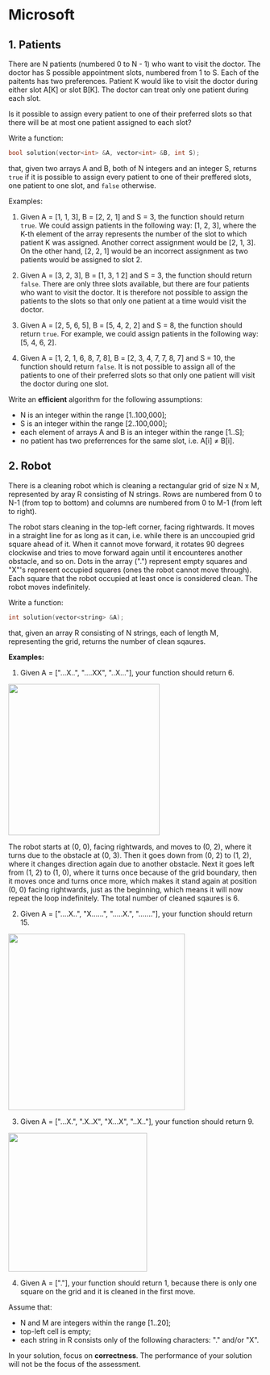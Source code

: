 # Microsoft

## 1. Patients

There are N patients (numbered 0 to N - 1) who want to visit the doctor. The doctor has S possible appointment slots, numbered from 1 to S. Each of the paitents has two preferences. Patient K would like to visit the doctor during either slot A[K] or slot B[K]. The doctor can treat only one patient during each slot.

Is it possible to assign every patient to one of their preferred slots so that there will be at most one patient assigned to each slot?

Write a function: 

```cpp
bool solution(vector<int> &A, vector<int> &B, int S);
```
  
that, given two arrays A and B, both of N integers and an integer S, returns `true` if it is possible to assign every patient to one of their preffered slots, one patient to one slot, and `false` otherwise.

Examples:

1. Given A = [1, 1, 3], B = [2, 2, 1] and S = 3, the function should return `true`. We could assign patients in the following way: [1, 2, 3], where the K-th element of the array represents the number of the slot to which patient K was assigned. Another correct assignment would be [2, 1, 3]. On the other hand, [2, 2, 1] would be an incorrect assignment as two patients would be assigned to slot 2.

2. Given A = [3, 2, 3], B = [1, 3, 1 2] and S = 3, the function should return `false`. There are only three slots available, but there are four patients who want to visit the doctor. It is therefore not possible to assign the patients to the slots so that only one patient at a time would visit the doctor.

3. Given  A = [2, 5, 6, 5], B = [5, 4, 2, 2] and S = 8, the function should return `true`. For example, we could assign patients in the following way: [5, 4, 6, 2].

4. Given A = [1, 2, 1, 6, 8, 7, 8], B = [2, 3, 4, 7, 7, 8, 7] and S = 10, the function should return `false`. It is not possible to assign all of the patients to one of their preferred slots so that only one patient will visit the doctor during one slot.

Write an **efficient** algorithm for the following assumptions:

* N is an integer within the range [1..100,000];
* S is an integer within the range [2..100,000];
* each element of arrays A and B is an integer within the range [1..S];
* no patient has two preferrences for the same slot, i.e. A[i] ≠ B[i].


## 2. Robot

There is a cleaning robot which is cleaning a rectangular grid of size N x M, represented by aray R consisting of N strings. Rows are numbered from 0 to N-1 (from top to bottom) and columns are numbered from 0 to M-1 (from left to right).

The robot stars cleaning in the top-left corner, facing rightwards. It moves in a straight line for as long as it can, i.e. while there is an unccoupied grid square ahead of it. When it cannot move forward, it rotates 90 degrees clockwise and tries to move forward again until it encounteres another obstacle, and so on. Dots in the array (".") represent empty squares and "X"'s represent occupied squares (ones the robot cannot move through). Each square that the robot occupied at least once is considered clean. The robot moves indefinitely. 

Write a function:

```cpp
int solution(vector<string> &A);
```
that, given an array R consisting of N strings, each of length M, representing the grid, returns the number of clean sqaures.

**Examples:**

1. Given A = ["...X..", "....XX", "..X..."], your function should return 6.

<img src="https://github.com/mrsac7/placement-resources/blob/main/New%20folder/g1.png" width="300">

The robot starts at (0, 0), facing rightwards, and moves to (0, 2), where it turns due to the obstacle at (0, 3). Then it goes down from (0, 2) to (1, 2), where it changes direction again due to another obstacle. Next it goes left from (1, 2) to (1, 0), where it turns once because of the grid boundary, then it moves once and turns once more, which makes it stand again at position (0, 0) facing rightwards, just as the beginning, which means it will now repeat the loop indefinitely. The total number of cleaned sqaures is 6.

2. Given A = ["....X..", "X......", ".....X.", "......."], your function should return 15.

<img src="https://github.com/mrsac7/placement-resources/blob/main/New%20folder/g2.png" width="350">

3. Given A = ["...X.", ".X..X", "X...X", "..X.."], your function should return 9.

<img src="https://github.com/mrsac7/placement-resources/blob/main/New%20folder/g3.png" width="275">

4. Given A = ["."], your function should return 1, because there is only one square on the grid and it is cleaned in the first move.

Assume that:

* N and M are integers within the range [1..20];
* top-left cell is empty;
* each string in R consists only of the following characters: "." and/or "X".

In your solution, focus on **correctness**. The performance of your solution will not be the focus of the assessment.


